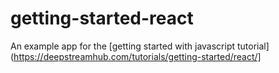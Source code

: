 # getting-started-react

An example app for the [getting started with javascript tutorial](https://deepstreamhub.com/tutorials/getting-started/react/]